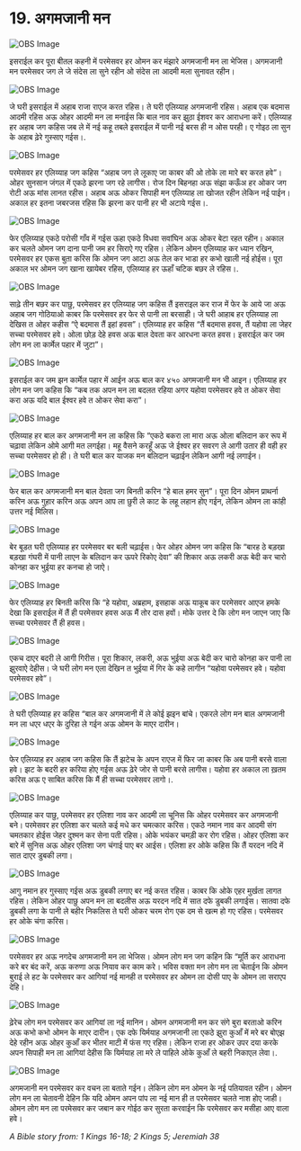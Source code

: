 # 19. अगमजानी मन

![OBS Image](https://cdn.door43.org/obs/jpg/360px/obs-en-19-01.jpg)

इसराईल कर पूरा बीतल कहनी में परमेसवर हर ओमन कर मंझारे अगमजानी मन ला भेजिस। अगमजानी मन परमेसवर जग ले जे संदेस ला सुने रहीन ओ संदेस ला आदमी मला सुनावत रहीन।

![OBS Image](https://cdn.door43.org/obs/jpg/360px/obs-en-19-02.jpg)

जे घरी इसराईल में अहाब राजा राएज करत रहिस। ते घरी एलिय्याह अगमजानी रहिस। अहाब एक बदमास आदमी रहिस अऊ ओहर आदमी मन ला मनाईस कि बाल नाव कर झुठा ईशवर कर आराधना करें। एलिय्याह हर अहाब जग कहिस जब ले में नई कहू तबले इसराईल में पानी नई बरस ही न ओस परही। ए गोइठ ला सुन के अहाब ढ़ेरे गुस्साए गईस।.

![OBS Image](https://cdn.door43.org/obs/jpg/360px/obs-en-19-03.jpg)

परमेसवर हर एलिय्याह जग कहिस “अहाब जग ले लूकाए जा काबर की ओ तोके ला मारे बर करत हवे”। ओहर सुनसान जंगल में एकठे झरना जग रहे लागीस। रोज दिन बिहनहा अऊ संझा कऊँअ हर ओकर जग रोटी अऊ मांस लानत रहीस। अहाब अऊ ओकर सिपाही मन एलिय्याह ला खोजत रहीन लेकिन नई पाईन। अकाल हर इतना जबरजस रहिस कि झरना कर पानी हर भी अटाये गईस।.

![OBS Image](https://cdn.door43.org/obs/jpg/360px/obs-en-19-04.jpg)

फेर एलिय्याह एकठे परोसी गाँव में गईस ऊहा एकठे विधवा सवांघिन अऊ ओकर बेटा रहत रहीन। अकाल कर चलते ओमन जग दाना पानी जम हर सिराऐ गए रहिस। लेकिन ओमन एलिय्याह कर ध्यान रखिन, परमेसवर हर एकस बुता करिस कि ओमन जग आटा अऊ तेल कर भाडा हर कभो खाली नई होईस। पूरा अकाल भर ओमन जग खाना खायेबर रहिस, एलिय्याह हर ऊहाँ चटिक बछर ले रहिस।.

![OBS Image](https://cdn.door43.org/obs/jpg/360px/obs-en-19-05.jpg)

साढ़े तीन बछर कर पाछु, परमेसवर हर एलिय्याह जग कहिस तैं इसराइल कर राज में फेर के आये जा अऊ अहाब जग गोठियाओ काबर कि परमेसवर हर फेर से पानी ला बरसाही। जे घरी आहाब हर एलिय्याह ला देखिस त ओहर कहीस “ऐ बदमास तैं इहां हवस”। एलिय्याह हर कहिस “तैं बदमास हवस, तैं यहोवा ला जेहर सच्चा परमेसवर हवे। ओला छोड़ देहे हवस अऊ बाल देवता कर आरधना करत हवस। इसराईल कर जम लोग मन ला कार्मेल पहार में जुटा”।

![OBS Image](https://cdn.door43.org/obs/jpg/360px/obs-en-19-06.jpg)

इसराईल कर जम झन कार्मेल पहार में आईन अऊ बाल कर ४५० अगमजानी मन भी आइन। एलिय्याह हर लोग मन जग कहिस कि “कब तक अपन मन ला बदलत रहिया अगर यहोवा परमेसवर हवे त ओकर सेवा करा अऊ यदि बाल ईश्वर हवे त ओकर सेवा करा”।

![OBS Image](https://cdn.door43.org/obs/jpg/360px/obs-en-19-07.jpg)

एलिय्याह हर बाल कर अगमजानी मन ला कहिस कि “एकठे बकरा ला मारा अऊ ओला बलिदान कर रूप में चढ़ावा लेकिन ओमे आगी मत लगईहा। महू वैसने करहूँ अऊ जे ईश्वर हर सवरग ले आगी उतार ही वही हर सच्चा परमेसवर हो ही। ते घरी बाल कर याजक मन बलिदान चढ़ाईन लेकिन आगी नई लगाईन।

![OBS Image](https://cdn.door43.org/obs/jpg/360px/obs-en-19-08.jpg)

फेर बाल कर अगमजानी मन बाल देवता जग बिनती करिन “हे बाल हमर सुन”। पूरा दिन ओमन प्राथर्ना करिन अऊ गुहार करिन अऊ अपन आप ला छुरी ले काट के लहू लहान होए गईन, लेकिन ओमन ला कांही उत्तर नई मिलिस।

![OBS Image](https://cdn.door43.org/obs/jpg/360px/obs-en-19-09.jpg)

बेर बूडत घरी एलिय्याह हर परमेसवर बर बली चढ़ाईस। फेर ओहर ओमन जग कहिस कि “बारह ठे बड़खा बड़खा गंघरी में पानी लाएन के बलिदान कर ऊपरे रिकोए देवा” की शिकार अऊ लकरी अऊ बेदी कर चारो कोनहा कर भुईया हर कनचा हो जाऐ।

![OBS Image](https://cdn.door43.org/obs/jpg/360px/obs-en-19-10.jpg)

फेर एलिय्याह हर बिनती करिस कि “हे यहोवा, अब्रहाम, इसहाक अऊ याकूब कर परमेसवर आएज हमके देखा कि इसराईल में तैं ही परमेसवर हवस अऊ मैं तोर दास हवों। मोके उत्तर दे कि लोग मन जाएन जाए कि सच्चा परमेसवर तैं ही हवस।

![OBS Image](https://cdn.door43.org/obs/jpg/360px/obs-en-19-11.jpg)

एकच दाएर बदरी ले आगी गिरीस। पूरा शिकार, लकरी, अऊ भुईया अऊ बेदी कर चारो कोनहा कर पानी ला झुरवाऐ देहीस। जे घरी लोग मन एला देखिन त भुईया में गिर के कहे लागीन “यहोवा परमेसवर हवे। यहोवा परमेसवर हवे”।

![OBS Image](https://cdn.door43.org/obs/jpg/360px/obs-en-19-12.jpg)

ते घरी एलिय्याह हर कहिस “बाल कर अगमजानी में ले कोई झइन बांचे। एकरले लोग मन बाल अगमजानी मन ला धएर धएर के दुरिहा ले गईन अऊ ओमन के माएर दारीन।

![OBS Image](https://cdn.door43.org/obs/jpg/360px/obs-en-19-13.jpg)

फेर एलिय्याह हर अहाब जग कहिस कि तैं झटेच के अपन राएज में फिर जा काबर कि अब पानी बरसे वाला हवे। झट के बदरी हर करिया होए गईस अऊ ढ़ेरे जोर से पानी बरसे लागीस। यहोवा हर अकाल ला ख़तम करिस अऊ ए साबित करिस कि मैं ही सच्चा परमेसवर लागो।.

![OBS Image](https://cdn.door43.org/obs/jpg/360px/obs-en-19-14.jpg)

एलिय्याह कर पाछु, परमेसवर हर एलिशा नाव कर आदमी ला चूनिस कि ओहर परमेसवर कर अगमजानी बने। परमेसवर हर एलिशा कर चलते कई मधे कर चमत्कार करिस। एकठे नमान नाव कर आदमी संग चमतकार होईस जेहर दुश्मन कर सेना पती रहिस। ओके भयंकर चमड़ी कर रोग रहिस। ओहर एलिशा कर बारे में सुनिस अऊ ओहर एलिशा जग चंगाई पाए बर आईस। एलिशा हर ओके कहिस कि तैं यरदन नदि में सात दाएर डुबकी लगा।

![OBS Image](https://cdn.door43.org/obs/jpg/360px/obs-en-19-15.jpg)

आगु नमान हर गुस्साए गईस अऊ डुबकी लगाए बर नई करत रहिस। काबर कि ओके एहर मुर्खता लागत रहिस। लेकिन ओहर पाछु अपन मन ला बदलीस अऊ यरदन नदि में सात दफे डुबकी लगाईस। सातवा दफे डुबकी लगा के पानी ले बहीर निकलिस ते घरी ओकर चरम रोग एक दम से खत्म हो गए रहिस। परमेसवर हर ओके चंगा करिस।

![OBS Image](https://cdn.door43.org/obs/jpg/360px/obs-en-19-16.jpg)

परमेसवर हर अऊ नगदेच अगमजानी मन ला भेजिस। ओमन लोग मन जग कहिन कि “मूर्ति कर आराधना करे बर बंद करें, अऊ करुणा अऊ नियाव कर काम करे। भविस वक्ता मन लोग मन ला चेताईन कि ओमन बुराई ले हट के परमेसवर कर आगियां नई मानही त परमेसवर हर ओमन ला दोसी पाए के ओमन ला सराएप देहि।

![OBS Image](https://cdn.door43.org/obs/jpg/360px/obs-en-19-17.jpg)

ढ़ेरेच लोग मन परमेसवर कर आगियां ला नई मानिन। ओमन अगमजानी मन कर संगे बुरा बरताओ करिन अऊ कभो कभो ओमन के माएर दारीन। एक दफे यिर्मयाह अगमजानी ला एकठे झुरा कुआँ में मरे बर बोएझ देहे रहीन अऊ ओहर कुआँ कर भीतर माटी में फंस गए रहिस। लेकिन राजा हर ओकर उपर दया करके अपन सिपाही मन ला आगियां देहीस कि यिर्मयाह ला मरे ले पाहिले ओके कुआँ ले बहरी निकाएल लेवा।.

![OBS Image](https://cdn.door43.org/obs/jpg/360px/obs-en-19-18.jpg)

अगमजानी मन परमेसवर कर वचन ला बताते गईन। लेकिन लोग मन ओमन के नई पतियावत रहीन। ओमन लोग मन ला चेतावनी देहिन कि यदि ओमन अपन पांप ला नई मान ही त परमेसवर चलते नाश होए जाही। ओमन लोग मन ला परमेसवर कर जबान कर गोईठ कर सुरता करवाईन कि परमेसवर कर मसीहा आए वाला हवे।

_A Bible story from: 1 Kings 16-18; 2 Kings 5; Jeremiah 38_